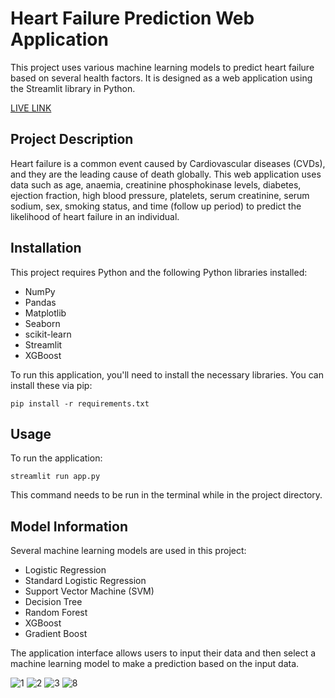 # Heart Failure Prediction Web Application

This project uses various machine learning models to predict heart failure based on several health factors. It is designed as a web application using the Streamlit library in Python.

[LIVE LINK](https://youtu.be/qsG3wqz_PsI)

## Project Description

Heart failure is a common event caused by Cardiovascular diseases (CVDs), and they are the leading cause of death globally. This web application uses data such as age, anaemia, creatinine phosphokinase levels, diabetes, ejection fraction, high blood pressure, platelets, serum creatinine, serum sodium, sex, smoking status, and time (follow up period) to predict the likelihood of heart failure in an individual.

## Installation 

This project requires Python and the following Python libraries installed:

- NumPy
- Pandas
- Matplotlib
- Seaborn
- scikit-learn
- Streamlit
- XGBoost

To run this application, you'll need to install the necessary libraries. You can install these via pip:

```
pip install -r requirements.txt
```


## Usage

To run the application:

```
streamlit run app.py
```

This command needs to be run in the terminal while in the project directory.

## Model Information

Several machine learning models are used in this project:

- Logistic Regression
- Standard Logistic Regression
- Support Vector Machine (SVM)
- Decision Tree
- Random Forest
- XGBoost
- Gradient Boost

The application interface allows users to input their data and then select a machine learning model to make a prediction based on the input data.

![1](https://github.com/Soham-Chaudhuri/Heart-Failure-Prediction-Soham/assets/94887725/f4e3331a-2d34-43b4-80e4-ecbe6b2a5b04)
![2](https://github.com/Soham-Chaudhuri/Heart-Failure-Prediction-Soham/assets/94887725/294ecbf3-f591-40d2-9703-f57c4210ea75)
![3](https://github.com/Soham-Chaudhuri/Heart-Failure-Prediction-Soham/assets/94887725/23d2a82a-dc96-4a09-af31-de2c25ec7f55)
![8](https://github.com/Soham-Chaudhuri/Heart-Failure-Prediction-Soham/assets/94887725/4982956a-8580-42cc-8245-b83729967957)
